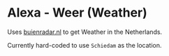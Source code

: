 # Alexa - Weer (Weather)

Uses [buienradar.nl](https://www.buienradar.nl/) to get Weather in the Netherlands.

Currently hard-coded to use `Schiedam` as the location.
